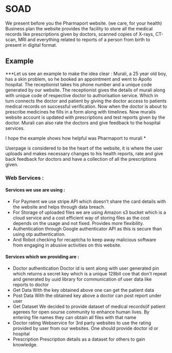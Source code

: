 # SOAD

We present before you the Pharmaport website. (we care, for your health)
Business plan
the website provides the facility to store all the medical records like prescriptions given by doctors, scanned copies of X-rays, CT-scan, MRI and everything related to reports of a person from birth to present in digital format.

## Example
***Let us see an example to make the idea clear :
Murali, a 25 year old boy, has a skin problem, so he booked an appointment and went to Apollo hospital. The receptionist takes his phone number and a unique code generated by our website. The receptionist gives the details of murali along with unique code of respective doctor to authorisation service. Which in turn connects the doctor and patient by giving the doctor access to patients medical records on successful verification. Now when the doctor is about to prescribe medicines he fills in a form along with timelines. Now muralis website account is updated with prescriptions and test reports given by the doctor. Murali can also rate the doctors and give feedback to the hospital services.

I hope the example shows how helpful was Pharmaport to murali 
*

Userpage is considered to be the heart of the website, it is where the user uploads and makes necessary changes to his health reports, rate and give back feedback for doctors and have a collection of all the prescriptions given.

### Web Services :
#### Services we use are using : 
- For Payment we use stripe API which doesn’t share the card details with the website and helps through data breach.
- For Storage of uploaded files we are using Amazon s3 bucket which is a cloud service and a cost efficient way of storing files as the cost depends on the usage and not fixed. Provides more flexibility. 
- Authentication through Google authenticator API as this is secure than using otp authentication.
- And Robot checking for recaptcha to keep away malicious software from engaging in abusive activities on this website.

#### Services which we providing are : 
- Doctor authentication
Doctor id is sent along with user generated pin which returns a secret key which is a unique 128bit coe that don't repeat and generated by uuid library for communication of user data like reports to doctor
- Get Data 
With the key obtained above one can get the patient data
- Post Data
With the obtained key above a doctor can post report under user
- Get Dataset
We decided to provide dataset of medical records(if patient agerees for open sourse community to enhance human lives. By entering file names they can obtain all files with that name
- Doctor rating
Webservice for 3rd party websites to use the rating provided by user from our websites.
One should provide doctor id or hospital
- Prescription 
Prescription details as a dataset for others to gain knowledge. 
